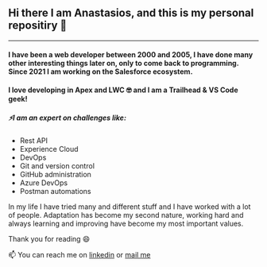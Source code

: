 ## Hi there I am Anastasios, and this is my personal repositiry 👋

---
#### I have been a web developer between 2000 and 2005, I have done many other interesting things later on, only to come back to programming. Since 2021 I am working on the Salesforce ecosystem.

#### I love developing in Apex and LWC 🤓 and I am a Trailhead & VS Code geek! 

##### ⚡I am an expert on challenges like:
- Rest API
- Experience Cloud
- DevOps
- Git and version control
- GitHub administration
- Azure DevOps
- Postman automations

In my life I have tried many and different stuff and I have worked with a lot of people. Adaptation has become my second nature, working hard and always learning and improving have become my most important values.

Thank you for reading 😄

📫 You can reach me on [linkedin](https://www.linkedin.com/in/anastasiosarvanitis/) or [mail me](https://anastasios-arvanitis.info/Contact)

 
<!--
**AnastasiosArvanitis/AnastasiosArvanitis** is a ✨ _special_ ✨ repository because its `README.md` (this file) appears on your GitHub profile.

Here are some ideas to get you started:
- 👯 I’m looking to collaborate on ...
- 🤔 I’m looking for help with ...
- 💬 Ask me about ...
- 📫 How to reach me: ...
- 😄 Pronouns: ...
- ⚡ Fun fact: ...
-->
